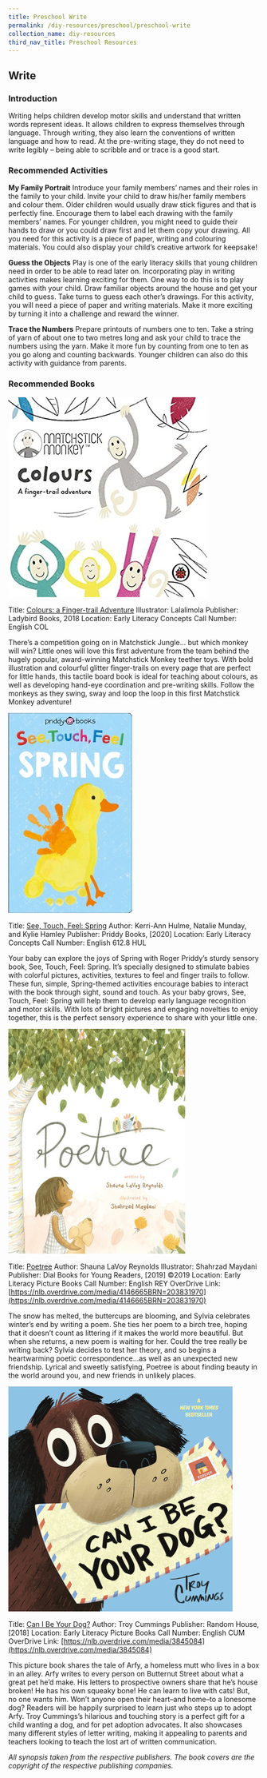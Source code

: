 ```yaml
---
title: Preschool Write
permalink: /diy-resources/preschool/preschool-write
collection_name: diy-resources
third_nav_title: Preschool Resources
---
```


## **Write**

### **Introduction**

Writing helps children develop motor skills and understand that written words represent ideas. It allows children to express themselves through language. Through writing, they also learn the conventions of written language and how to read. At the pre-writing stage, they do not need to write legibly – being able to scribble and or trace is a good start.

### **Recommended Activities**

**My Family Portrait**
Introduce your family members’ names and their roles in the family to your child. Invite your child to draw his/her family members and colour them. Older children would usually draw stick figures and that is perfectly fine. Encourage them to label each drawing with the family members’ names. For younger children, you might need to guide their hands to draw or you could draw first and let them copy your drawing. All you need for this activity is a piece of paper, writing and colouring materials. You could also display your child’s creative artwork for keepsake!

**Guess the Objects**
Play is one of the early literacy skills that young children need in order to be able to read later on. Incorporating play in writing activities makes learning exciting for them. One way to do this is to play games with your child. Draw familiar objects around the house and get your child to guess. Take turns to guess each other’s drawings. For this activity, you will need a piece of paper and writing materials. Make it more exciting by turning it into a challenge and reward the winner.

**Trace the Numbers**
Prepare printouts of numbers one to ten. Take a string of yarn of about one to two metres long and ask your child to trace the numbers using the yarn. Make it more fun by counting from one to ten as you go along and counting backwards. Younger children can also do this activity with guidance from parents.

### **Recommended Books**

![Fingertrail adventure image](/images/diyresources/preschool/a-finger-trail-adventure.jpg)

Title: [Colours: a Finger-trail Adventure](https://catalogue.nlb.gov.sg/cgi-bin/spydus.exe/ENQ/WPAC/BIBENQ?SETLVL=1&BRN=203770791)
Illustrator: Lalalimola
Publisher: Ladybird Books, 2018
Location: Early Literacy Concepts
Call Number: English COL

There’s a competition going on in Matchstick Jungle… but which monkey will win? Little ones will love this first adventure from the team behind the hugely popular, award-winning Matchstick Monkey teether toys. With bold illustration and colourful glitter finger-trails on every page that are perfect for little hands, this tactile board book is ideal for teaching about colours, as well as developing hand-eye coordination and pre-writing skills. Follow the monkeys as they swing, sway and loop the loop in this first Matchstick Monkey adventure!

![See touch feel spring image](/images/diyresources/preschool/see-touch-feel-spring.jpg)

Title: [See, Touch, Feel: Spring](https://catalogue.nlb.gov.sg/cgi-bin/spydus.exe/ENQ/WPAC/BIBENQ?SETLVL=1&BRN=204094431)
Author: Kerri-Ann Hulme, Natalie Munday, and Kylie Hamley
Publisher: Priddy Books, \[2020\]
Location: Early Literacy Concepts
Call Number: English 612.8 HUL

Your baby can explore the joys of Spring with Roger Priddy’s sturdy sensory book, See, Touch, Feel: Spring. It’s specially designed to stimulate babies with colorful pictures, activities, textures to feel and finger trails to follow. These fun, simple, Spring-themed activities encourage babies to interact with the book through sight, sound and touch. As your baby grows, See, Touch, Feel: Spring will help them to develop early language recognition and motor skills. With lots of bright pictures and engaging novelties to enjoy together, this is the perfect sensory experience to share with your little one.

![Poetree image](/images/diyresources/preschool/poetree.jpg)

Title: [Poetree](https://catalogue.nlb.gov.sg/cgi-bin/spydus.exe/ENQ/WPAC/BIBENQ?SETLVL=1&BRN=203831970)
Author: Shauna LaVoy Reynolds
Illustrator: Shahrzad Maydani
Publisher: Dial Books for Young Readers, \[2019\] ©2019
Location: Early Literacy Picture Books
Call Number: English REY
OverDrive Link: [https://nlb.overdrive.com/media/4146665BRN=203831970](https://nlb.overdrive.com/media/4146665BRN=203831970)

The snow has melted, the buttercups are blooming, and Sylvia celebrates winter’s end by writing a poem. She ties her poem to a birch tree, hoping that it doesn’t count as littering if it makes the world more beautiful. But when she returns, a new poem is waiting for her. Could the tree really be writing back? Sylvia decides to test her theory, and so begins a heartwarming poetic correspondence…as well as an unexpected new friendship. Lyrical and sweetly satisfying, Poetree is about finding beauty in the world around you, and new friends in unlikely places.

![Can i be your dog image](/images/diyresources/preschool/can-i-be-your-dog.jpg)

Title: [Can I Be Your Dog?](https://catalogue.nlb.gov.sg/cgi-bin/spydus.exe/ENQ/WPAC/BIBENQ?SETLVL=1&BRN=203114898)
Author: Troy Cummings
Publisher: Random House, \[2018\]
Location: Early Literacy Picture Books
Call Number: English CUM
OverDrive Link: [https://nlb.overdrive.com/media/3845084](https://nlb.overdrive.com/media/3845084)

This picture book shares the tale of Arfy, a homeless mutt who lives in a box in an alley. Arfy writes to every person on Butternut Street about what a great pet he’d make. His letters to prospective owners share that he’s house broken! He has his own squeaky bone! He can learn to live with cats! But, no one wants him. Won’t anyone open their heart–and home–to a lonesome dog? Readers will be happily surprised to learn just who steps up to adopt Arfy. Troy Cummings’s hilarious and touching story is a perfect gift for a child wanting a dog, and for pet adoption advocates. It also showcases many different styles of letter writing, making it appealing to parents and teachers looking to teach the lost art of written communication.


_All synopsis taken from the respective publishers. The book covers are the copyright of the respective publishing companies._
